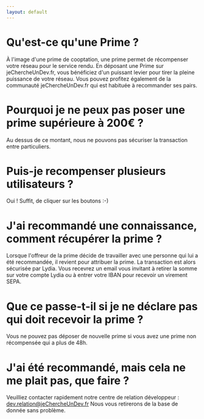 ```yaml
---
layout: default
---
```


# Qu'est-ce qu'une Prime ?

À l'image d'une prime de cooptation, une prime permet de récompenser votre réseau pour le service rendu. 
En déposant une Prime sur jeChercheUnDev.fr, vous bénéficiez d'un puissant levier pour tirer la pleine puissance de votre réseau.
Vous pouvez profitez également de la communauté jeChercheUnDev.fr qui est habituée à recommander ses pairs.

# Pourquoi je ne peux pas poser une prime supérieure à 200€ ?
Au dessus de ce montant, nous ne pouvons pas sécuriser la transaction entre particuliers.

# Puis-je recompenser plusieurs utilisateurs ?

Oui ! Suffit, de cliquer sur les boutons :-)

# J'ai recommandé une connaissance, comment récupérer la prime ?

Lorsque l'offreur de la prime décide de travailler avec une personne qui lui a été recommandée, il revient pour attribuer la prime. La transaction est alors sécurisée par Lydia. Vous recevrez un email vous invitant à retirer la somme sur votre compte Lydia ou à entrer votre IBAN pour recevoir un virement SEPA.

# Que ce passe-t-il si je ne déclare pas qui doit recevoir la prime ?

Vous ne pouvez pas déposer de nouvelle prime si vous avez une prime non récompensée qui a plus de 48h.

# J'ai été recommandé, mais cela ne me plait pas, que faire ?

Veuilliez contacter rapidement notre centre de relation développeur : dev.relation@jeChercheUnDev.fr
Nous vous retirerons de la base de donnée sans problème.

